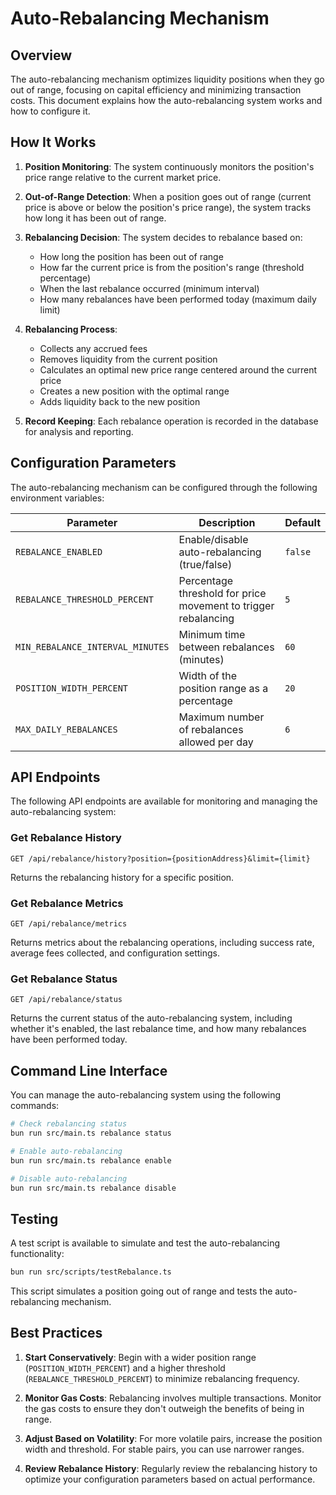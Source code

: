 # Auto-Rebalancing Mechanism

## Overview

The auto-rebalancing mechanism optimizes liquidity positions when they go out of range, focusing on capital efficiency and minimizing transaction costs. This document explains how the auto-rebalancing system works and how to configure it.

## How It Works

1. **Position Monitoring**: The system continuously monitors the position's price range relative to the current market price.

2. **Out-of-Range Detection**: When a position goes out of range (current price is above or below the position's price range), the system tracks how long it has been out of range.

3. **Rebalancing Decision**: The system decides to rebalance based on:
   - How long the position has been out of range
   - How far the current price is from the position's range (threshold percentage)
   - When the last rebalance occurred (minimum interval)
   - How many rebalances have been performed today (maximum daily limit)

4. **Rebalancing Process**:
   - Collects any accrued fees
   - Removes liquidity from the current position
   - Calculates an optimal new price range centered around the current price
   - Creates a new position with the optimal range
   - Adds liquidity back to the new position

5. **Record Keeping**: Each rebalance operation is recorded in the database for analysis and reporting.

## Configuration Parameters

The auto-rebalancing mechanism can be configured through the following environment variables:

| Parameter | Description | Default |
|-----------|-------------|---------|
| `REBALANCE_ENABLED` | Enable/disable auto-rebalancing (true/false) | `false` |
| `REBALANCE_THRESHOLD_PERCENT` | Percentage threshold for price movement to trigger rebalancing | `5` |
| `MIN_REBALANCE_INTERVAL_MINUTES` | Minimum time between rebalances (minutes) | `60` |
| `POSITION_WIDTH_PERCENT` | Width of the position range as a percentage | `20` |
| `MAX_DAILY_REBALANCES` | Maximum number of rebalances allowed per day | `6` |

## API Endpoints

The following API endpoints are available for monitoring and managing the auto-rebalancing system:

### Get Rebalance History

```
GET /api/rebalance/history?position={positionAddress}&limit={limit}
```

Returns the rebalancing history for a specific position.

### Get Rebalance Metrics

```
GET /api/rebalance/metrics
```

Returns metrics about the rebalancing operations, including success rate, average fees collected, and configuration settings.

### Get Rebalance Status

```
GET /api/rebalance/status
```

Returns the current status of the auto-rebalancing system, including whether it's enabled, the last rebalance time, and how many rebalances have been performed today.

## Command Line Interface

You can manage the auto-rebalancing system using the following commands:

```bash
# Check rebalancing status
bun run src/main.ts rebalance status

# Enable auto-rebalancing
bun run src/main.ts rebalance enable

# Disable auto-rebalancing
bun run src/main.ts rebalance disable
```

## Testing

A test script is available to simulate and test the auto-rebalancing functionality:

```bash
bun run src/scripts/testRebalance.ts
```

This script simulates a position going out of range and tests the auto-rebalancing mechanism.

## Best Practices

1. **Start Conservatively**: Begin with a wider position range (`POSITION_WIDTH_PERCENT`) and a higher threshold (`REBALANCE_THRESHOLD_PERCENT`) to minimize rebalancing frequency.

2. **Monitor Gas Costs**: Rebalancing involves multiple transactions. Monitor the gas costs to ensure they don't outweigh the benefits of being in range.

3. **Adjust Based on Volatility**: For more volatile pairs, increase the position width and threshold. For stable pairs, you can use narrower ranges.

4. **Review Rebalance History**: Regularly review the rebalancing history to optimize your configuration parameters based on actual performance.
